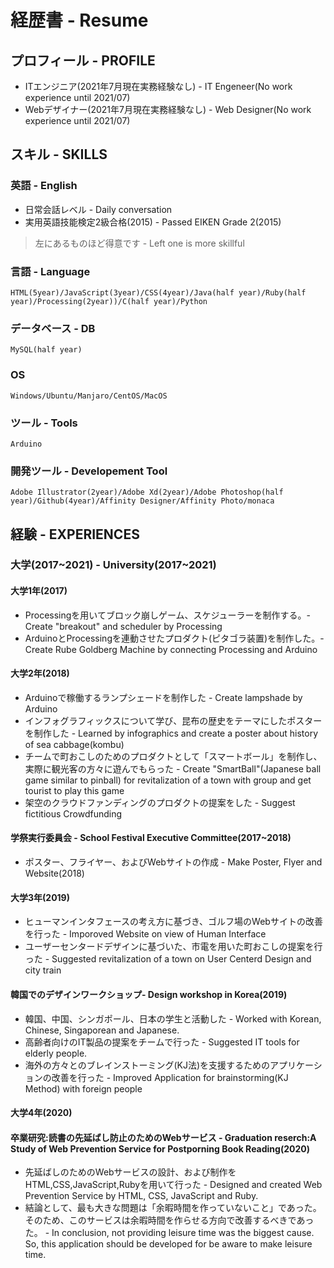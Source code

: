 # 経歴書 - Resume 
## プロフィール - PROFILE
* ITエンジニア(2021年7月現在実務経験なし) - IT Engeneer(No work experience until 2021/07)
* Webデザイナー(2021年7月現在実務経験なし) - Web Designer(No work experience until 2021/07)

## スキル - SKILLS
### 英語 - English
* 日常会話レベル - Daily conversation
* 実用英語技能検定2級合格(2015) - Passed EIKEN Grade 2(2015)

> 左にあるものほど得意です - Left one is more skillful
### 言語 - Language
```
HTML(5year)/JavaScript(3year)/CSS(4year)/Java(half year)/Ruby(half year)/Processing(2year))/C(half year)/Python
```
### データベース - DB
```
MySQL(half year)
```
### OS
```
Windows/Ubuntu/Manjaro/CentOS/MacOS
```
### ツール - Tools
```
Arduino
```
### 開発ツール - Developement Tool
```
Adobe Illustrator(2year)/Adobe Xd(2year)/Adobe Photoshop(half year)/Github(4year)/Affinity Designer/Affinity Photo/monaca
```
## 経験 - EXPERIENCES
### 大学(2017~2021) - University(2017~2021)
<!-- 
・海外でデザインワークショップやった
・学際の実行委員会をやっていた
・*海外の方々とKJ法(ブレインストーミング)を行うことを支援するためのアプリケーションの改善を行った
 -->

#### 大学1年(2017)
* Processingを用いてブロック崩しゲーム、スケジューラーを制作する。- Create "breakout" and scheduler by Processing
* ArduinoとProcessingを連動させたプロダクト(ピタゴラ装置)を制作した。- Create Rube Goldberg Machine by connecting Processing and Arduino

#### 大学2年(2018)
* Arduinoで稼働するランプシェードを制作した - Create lampshade by Arduino
* インフォグラフィックスについて学び、昆布の歴史をテーマにしたポスターを制作した - Learned by infographics and create a poster about history of sea cabbage(kombu)
* チームで町おこしのためのプロダクトとして「スマートボール」を制作し、実際に観光客の方々に遊んでもらった - Create "SmartBall"(Japanese ball game similar to pinball) for revitalization of a town with group and get tourist to play this game
* 架空のクラウドファンディングのプロダクトの提案をした - Suggest fictitious Crowdfunding


#### 学祭実行委員会 - School Festival Executive Committee(2017~2018)
* ポスター、フライヤー、およびWebサイトの作成 - Make Poster, Flyer and Website(2018)

#### 大学3年(2019)
* ヒューマンインタフェースの考え方に基づき、ゴルフ場のWebサイトの改善を行った - Imporoved Website on view of Human Interface
* ユーザーセンタードデザインに基づいた、市電を用いた町おこしの提案を行った - Suggested revitalization of a town on User Centerd Design and city train

#### 韓国でのデザインワークショップ- Design workshop in Korea(2019)
* 韓国、中国、シンガポール、日本の学生と活動した - Worked with Korean, Chinese, Singaporean and Japanese.
* 高齢者向けのIT製品の提案をチームで行った - Suggested IT tools for elderly people.
* 海外の方々とのブレインストーミング(KJ法)を支援するためのアプリケーションの改善を行った - Improved Application for brainstorming(KJ Method) with foreign people


#### 大学4年(2020)
#### 卒業研究:読書の先延ばし防止のためのWebサービス - Graduation reserch:A Study of Web Prevention Service for Postporning Book Reading(2020)
* 先延ばしのためのWebサービスの設計、および制作をHTML,CSS,JavaScript,Rubyを用いて行った - Designed and created Web Prevention Service by HTML, CSS, JavaScript and Ruby.
* 結論として、最も大きな問題は「余暇時間を作っていないこと」であった。そのため、このサービスは余暇時間を作らせる方向で改善するべきであった。 - In conclusion, not providing leisure time was the biggest cause. So, this application should be developed for be aware to make leisure time.
